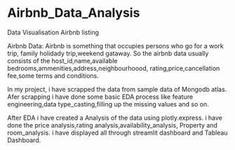 # Airbnb_Data_Analysis
Data Visualisation Airbnb listing

Airbnb Data:
Airbnb is something that occupies persons who go for a work trip, family holidady trip,weekend gataway.
So the airbnb data usually consists of the host_id,name,available bedrooms,ammenities,address,neighbourhoood,
rating,price,cancellation fee,some terms and conditions.

In my project, i have scrapped the data from sample data of Mongodb atlas.
Afer scrapping i have done some basic EDA process like feature engineering,data type_casting,filling up the missing values and so on.

After EDA i have created a Analysis of the data using plotly.express.
i have done the price analysis,rating analysis,availability_analysis, Property and room_analysis.
i have displayed all through streamlit dashboard and Tableau Dashboard.
